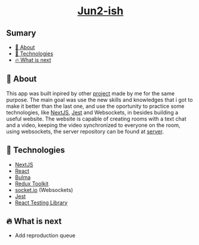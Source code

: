 # <h1 style="text-align: center;">  [Jun2-ish](https://jun2-ish.vercel.app/mainPage) </h1> 

## Sumary
* [:bookmark: About](##bookmark-about)
* [:rocket: Technologies](##rocket-technologies)
* [:fire: What is next](##fire-what-is-next)

 ## :bookmark: About
 This app was built inpired by other [project](https://github.com/alissonsz/videoParty) made by me for the same purpose. The main goal was use the new skills and knowledges that i got to make it better than the last one, and use the oportunity to practice some technologies, like [NextJS](https://nextjs.org/), [Jest](https://jestjs.io/) and Websockets, in besides building a useful website.
 The website is capable of creating rooms with a text chat and a video, keeping the video synchronized to everyone on the room, using websockets, the server repository can be found at [server](https://github.com/alissonsz/jun2-ish_backend). 
 
 ## :rocket: Technologies
 * [NextJS](https://nextjs.org/)
 * [React](https://reactjs.org/)
 * [Bulma](https://bulma.io)
 * [Redux Toolkit](https://redux-toolkit.js.org/)
 *  [socket.io](https://socket.io/) (Websockets)
 *  [Jest](https://jestjs.io/)
 * [React Testing Library](https://testing-library.com/docs/react-testing-library/intro/)

## :fire: What is next
 
- Add reproduction queue
